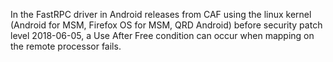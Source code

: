 In the FastRPC driver in Android releases from CAF using the linux kernel (Android for MSM, Firefox OS for MSM, QRD Android) before security patch level 2018-06-05, a Use After Free condition can occur when mapping on the remote processor fails.
